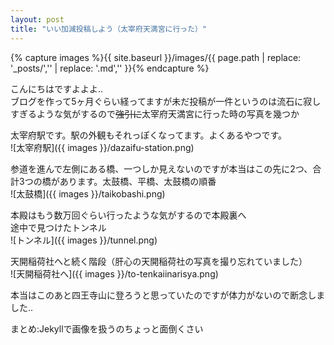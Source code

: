 ```yaml
---
layout: post
title: "いい加減投稿しよう（太宰府天満宮に行った）"
---
```


{% capture images %}{{ site.baseurl }}/images/{{ page.path | replace: '_posts/','' | replace: '.md','' }}{% endcapture %}

こんにちはですよよよ..  
ブログを作って5ヶ月ぐらい経ってますが未だ投稿が一件というのは流石に寂しすぎるような気がするので~~強引に~~太宰府天満宮に行った時の写真を幾つか    
  
太宰府駅です。駅の外観もそれっぽくなってます。よくあるやつです。  
![太宰府駅]({{ images }}/dazaifu-station.png)
 
参道を進んで左側にある橋、一つしか見えないのですが本当はこの先に2つ、合計3つの橋があります。太鼓橋、平橋、太鼓橋の順番  
![太鼓橋]({{ images }}/taikobashi.png)
  
本殿はもう数万回ぐらい行ったような気がするので本殿裏へ  
途中で見つけたトンネル  
![トンネル]({{ images }}/tunnel.png)
  
天開稲荷社へと続く階段（肝心の天開稲荷社の写真を撮り忘れていました）  
![天開稲荷社へ]({{ images }}/to-tenkaiinarisya.png)
  
本当はこのあと四王寺山に登ろうと思っていたのですが体力がないので断念しました..  
  
まとめ:Jekyllで画像を扱うのちょっと面倒くさい
